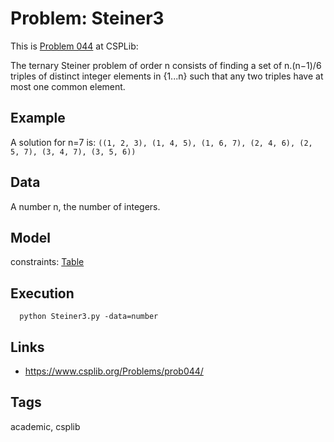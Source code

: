 # Problem: Steiner3

This is [Problem 044](https://www.csplib.org/Problems/prob044/) at CSPLib:

The ternary Steiner problem of order n consists of finding a set of n.(n−1)/6 triples of distinct integer
elements in {1...n} such that any two triples have at most one common element.

## Example
  A solution for n=7 is:
 ```((1, 2, 3), (1, 4, 5), (1, 6, 7), (2, 4, 6), (2, 5, 7), (3, 4, 7), (3, 5, 6))```

## Data
  A number n, the number of integers.

## Model
  constraints: [Table](https://pycsp.org/documentation/constraints/Table)

## Execution
```
  python Steiner3.py -data=number
```

## Links
  - https://www.csplib.org/Problems/prob044/

## Tags
  academic, csplib
